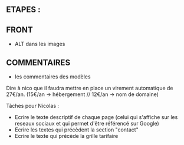 
ETAPES :
-------------

## FRONT
- ALT dans les images

## COMMENTAIRES
- les commentaires des modèles

Dire à nico que il faudra mettre en place un virement automatique de 27€/an. (15€/an -> hébergement // 12€/an -> nom de domaine)

Tâches pour Nicolas :
- Ecrire le texte descriptif de chaque page (celui qui s'affiche sur les reseaux sociaux et qui permet d'être référencé sur Google)
- Ecrire les textes qui précèdent la section "contact"
- Ecrire le texte qui précède la grille tarifaire